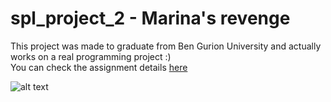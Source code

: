# spl_project_2 - Marina's revenge
This project was made to graduate from Ben Gurion University and actually works on a real programming project :)   
You can check the assignment details [here](https://www.cs.bgu.ac.il/~spl211/Assignments/Assignment_2)  


![alt text](https://media.giphy.com/media/jd6TVgsph6w7e/giphy.gif)


